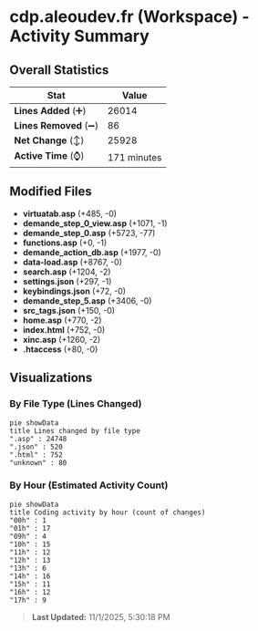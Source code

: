 # cdp.aleoudev.fr (Workspace) - Activity Summary 

## Overall Statistics

| Stat                   | Value                                                             |
| ---------------------- | ----------------------------------------------------------------- |
| **Lines Added** (➕)   | 26014                                          |
| **Lines Removed** (➖) | 86                                        |
| **Net Change** (↕)    | 25928                |
| **Active Time** (⌚)   | 171 minutes |


## Modified Files
- **virtuatab.asp** (+485, -0)
- **demande_step_0_view.asp** (+1071, -1)
- **demande_step_0.asp** (+5723, -77)
- **functions.asp** (+0, -1)
- **demande_action_db.asp** (+1977, -0)
- **data-load.asp** (+8767, -0)
- **search.asp** (+1204, -2)
- **settings.json** (+297, -1)
- **keybindings.json** (+72, -0)
- **demande_step_5.asp** (+3406, -0)
- **src_tags.json** (+150, -0)
- **home.asp** (+770, -2)
- **index.html** (+752, -0)
- **xinc.asp** (+1260, -2)
- **.htaccess** (+80, -0)

## Visualizations

### By File Type (Lines Changed)

```mermaid
pie showData
title Lines changed by file type
".asp" : 24748
".json" : 520
".html" : 752
"unknown" : 80
```

### By Hour (Estimated Activity Count)

```mermaid
pie showData
title Coding activity by hour (count of changes)
"00h" : 1
"01h" : 17
"09h" : 4
"10h" : 15
"11h" : 12
"12h" : 13
"13h" : 6
"14h" : 16
"15h" : 11
"16h" : 12
"17h" : 9
```


> **Last Updated:** 11/1/2025, 5:30:18 PM